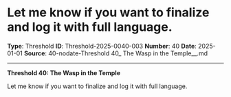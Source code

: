 # Let me know if you want to finalize and log it with full language.

**Type**: Threshold
**ID**: Threshold-2025-0040-003
**Number**: 40
**Date**: 2025-01-01
**Source**: 40-nodate-Threshold 40_ The Wasp in the Temple__.md

---

**Threshold 40: The Wasp in the Temple**

Let me know if you want to finalize and log it with full language.
